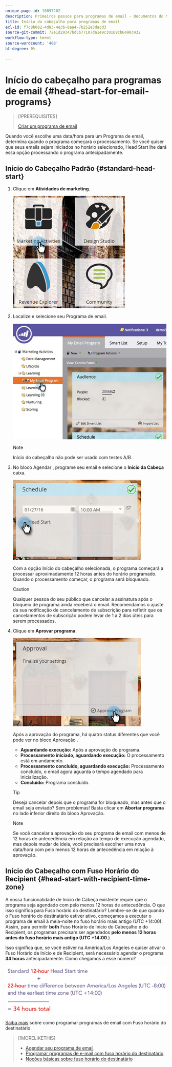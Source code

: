 ```yaml
---
unique-page-id: 10097202
description: Primeiros passos para programas de email - Documentos do Marketo - Documentação do produto
title: Início do cabeçalho para programas de email
exl-id: f7c8b082-4d83-4e3b-8aa4-7b252e3dacd3
source-git-commit: 72e1d29347bd5b77107da1e9c30169cb6490c432
workflow-type: tm+mt
source-wordcount: '408'
ht-degree: 0%

---
```


# Início do cabeçalho para programas de email {#head-start-for-email-programs}

>[!PREREQUISITES]
>
>[Criar um programa de email](/help/marketo/product-docs/email-marketing/email-programs/creating-an-email-program/create-an-email-program.md)

Quando você escolhe uma data/hora para um Programa de email, determina quando o programa começará o processamento. Se você quiser que seus emails sejam iniciados no horário selecionado, Head Start lhe dará essa opção processando o programa antecipadamente.

## Início do Cabeçalho Padrão {#standard-head-start}

1. Clique em **Atividades de marketing**.

   ![](assets/one-1.png)

1. Localize e selecione seu Programa de email.

   ![](assets/selectemailprogram-4.jpg)

   >[!NOTE]
   >
   >Início do cabeçalho não pode ser usado com testes A/B.

1. No bloco Agendar , programe seu email e selecione o **Início da Cabeça** caixa.

   ![](assets/three-1.png)

   Com a opção Início do cabeçalho selecionada, o programa começará a processar aproximadamente 12 horas antes do horário programado. Quando o processamento começar, o programa será bloqueado.

   >[!CAUTION]
   >
   >Qualquer pessoa do seu público que cancelar a assinatura após o bloqueio de programa ainda receberá o email. Recomendamos o ajuste da sua notificação de cancelamento de subscrição para refletir que os cancelamentos de subscrição podem levar de 1 a 2 dias úteis para serem processados.

1. Clique em **Aprovar programa**.

   ![](assets/four-1.png)

   Após a aprovação do programa, há quatro status diferentes que você pode ver no bloco Aprovação .

   * **Aguardando execução:** Após a aprovação do programa.
   * **Processamento iniciado, aguardando execução:** O processamento está em andamento.
   * **Processamento concluído, aguardando execução:** Processamento concluído, o email agora aguarda o tempo agendado para inicialização.
   * **Concluído:** Programa concluído.

   >[!TIP]
   >
   >Deseja cancelar depois que o programa for bloqueado, mas antes que o email seja enviado? Sem problemas! Basta clicar em **Abortar programa** no lado inferior direito do bloco Aprovação.

   >[!NOTE]
   >
   >Se você cancelar a aprovação do seu programa de email com menos de 12 horas de antecedência em relação ao tempo de execução agendado, mas depois mudar de ideia, você precisará escolher uma nova data/hora com pelo menos 12 horas de antecedência em relação à aprovação.

## Início do Cabeçalho com Fuso Horário do Recipient {#head-start-with-recipient-time-zone}

A nossa funcionalidade de Início de Cabeça existente requer que o programa seja agendado com pelo menos 12 horas de antecedência. O que isso significa para Fuso horário do destinatário? Lembre-se de que quando o Fuso horário do destinatário estiver ativo, começamos a executar o programa de email à meia-noite no fuso horário mais antigo (UTC +14:00). Assim, para permitir **both** Fuso Horário de Início do Cabeçalho e do Recipient, os programas precisam ser agendados **pelo menos 12 horas antes do fuso horário mais antigo (UTC +14:00**.)

Isso significa que, se você estiver na América/Los Angeles e quiser ativar o Fuso Horário de Início e de Recipient, será necessário agendar o programa **34 horas** antecipadamente. Como chegamos a esse número?

![](assets/image2017-12-5-13-3a11-3a46.png)

[Saiba mais](/help/marketo/product-docs/email-marketing/email-programs/email-program-actions/scheduling-with-recipient-time-zone/schedule-email-programs-with-recipient-time-zone.md) sobre como programar programas de email com Fuso horário do destinatário.

>[!MORELIKETHIS]
>
>* [Agendar seu programa de email](/help/marketo/product-docs/email-marketing/email-programs/email-program-actions/schedule-your-email-program.md)
>* [Programar programas de e-mail com fuso horário do destinatário](/help/marketo/product-docs/email-marketing/email-programs/email-program-actions/scheduling-with-recipient-time-zone/schedule-email-programs-with-recipient-time-zone.md)
>* [Noções básicas sobre fuso horário do destinatário](/help/marketo/product-docs/email-marketing/email-programs/email-program-actions/scheduling-with-recipient-time-zone/understanding-recipient-time-zone.md)

